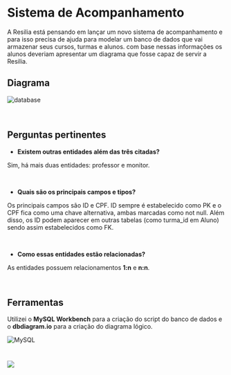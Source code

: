 # Sistema de Acompanhamento

A Resilia está pensando em lançar um novo sistema de acompanhamento e para isso precisa de ajuda para modelar um banco de dados que vai armazenar seus cursos, turmas e alunos. com base nessas informações os alunos deveriam apresentar um diagrama que fosse capaz de servir a Resilia.

## Diagrama

![database](https://user-images.githubusercontent.com/109765899/215345158-0cf3e6f6-cde0-4e3c-8959-860bee0dd127.png)

&nbsp;

## Perguntas pertinentes

- **Existem outras entidades além das três citadas?**

Sim, há mais duas entidades: professor e monitor.

&nbsp;

- **Quais são os principais campos e tipos?**

Os principais campos são ID e CPF. ID sempre é estabelecido como PK e o CPF fica como uma chave alternativa, ambas marcadas como not null. Além disso, os ID podem aparecer em outras tabelas (como turma_id em Aluno) sendo assim estabelecidos como FK.

&nbsp;

- **Como essas entidades estão relacionadas?**

As entidades possuem relacionamentos **1:n** e **n:n**.

&nbsp;

## Ferramentas

Utilizei o **MySQL Workbench** para a criação do script do banco de dados e o **dbdiagram.io** para a criação do diagrama lógico.

![MySQL](https://img.shields.io/badge/mysql-%2300f.svg?style=for-the-badge&logo=mysql&logoColor=white)

#
![](http://img.shields.io/static/v1?label=STATUS&message=COMPLETO&color=GREEN&style=for-the-badge)
